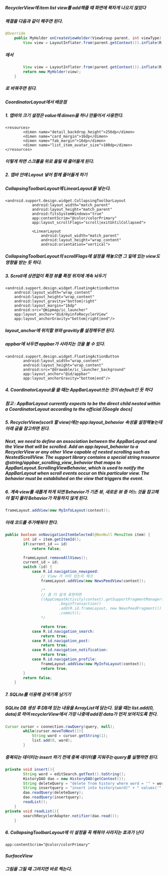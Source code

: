 ##### RecyclerView에 item list view를 add해줄 때 화면에 꽉차게 나오지 않았다
##### 해결을 다음과 같이 해주면 된다.
```java
@Override
    public MyHolder onCreateViewHolder(ViewGroup parent, int viewType) {
        View view = LayoutInflater.from(parent.getContext()).inflate(R.layout.frag_myinfo, null);
```
##### 에서
```java
        View view = LayoutInflater.from(parent.getContext()).inflate(R.layout.frag_myinfo, parent, false);
        return new MyHolder(view);
    }
```
##### 로 바꿔주면 된다.

##### CoordinatorLayout에서 배운점

##### 1. 앱바의 크기 설정은 value에 dimen을 하나 만들어서 사용한다.
```
<resources>
        <dimen name="detail_backdrop_height">256dp</dimen>
        <dimen name="card_margin">16dp</dimen>
        <dimen name="fab_margin">16dp</dimen>
        <dimen name="list_item_avatar_size">100dp</dimen>
</resources>
```
##### 이렇게 하면 스크롤을 위로 올릴 때 줄어들게 된다.

##### 2. 앱바 안에 Layout 넣어 함께 줄어들게 하기
##### CollapsingToolbarLayout에 LinearLayout을 넣는다.
```
<android.support.design.widget.CollapsingToolbarLayout
            android:layout_width="match_parent"
            android:layout_height="match_parent"
            android:fitsSystemWindows="true"
            app:contentScrim="@color/colorPrimary"
            app:layout_scrollFlags="scroll|exitUntilCollapsed">

            <LinearLayout
                android:layout_width="match_parent"
                android:layout_height="wrap_content"
                android:orientation="vertical">
```

##### CollapsingToolbarLayout의 scrollFlags에 설정을 해놓으면 그 밑에 있는 view도 영향을 받는 듯 하다.

##### 3. Scroll에 상관없이 특정 뷰를 특정 위치에 계속 놔두기
```
<android.support.design.widget.FloatingActionButton
    android:layout_width="wrap_content"
    android:layout_height="wrap_content"
    android:layout_gravity="bottom|right"
    android:layout_margin="16dp"
    android:src="@mipmap/ic_launcher"
    app:layout_anchor="@id/myinfoRecyclerView"
    app:layout_anchorGravity="bottom|right|end"/>
```
##### layout_anchor에 위치할 뷰와 gravitiy를 설정해두면 된다.
##### appbar에 놔두면 appbar가 사라지는 것을 볼 수 있다.
```
<android.support.design.widget.FloatingActionButton
        android:layout_width="wrap_content"
        android:layout_height="wrap_content"
        android:src="@drawable/ic_launcher_background"
        app:layout_anchor="@id/appbar"
        app:layout_anchorGravity="bottom|end"/>
```

##### 4. CoordinatorLayout을 쓸 때는 AppBarLayout쓰는 것이 default인 듯 하다
##### 참고 : AppBarLayout currently expects to be the direct child nested within a CoordinatorLayout according to the official [Google docs]

##### 5. RecyclerView(scorll 할 view)에는 app:layout_behavior 속성을 설정해놓는데 아래 글을 참고하면 된다.
##### Next, we need to define an association between the AppBarLayout and the View that will be scrolled. Add an app:layout_behavior to a RecyclerView or any other View capable of nested scrolling such as NestedScrollView. The support library contains a special string resource @string/appbar_scrolling_view_behavior that maps to AppBarLayout.ScrollingViewBehavior, which is used to notify the AppBarLayout when scroll events occur on this particular view. The behavior must be established on the view that triggers the event.

##### 6. 계속 view를 새롭게 하게 되면 Behavior가 기존 뷰, 새로운 뷰 중 어느 것을 참고해야 할지 몰라 Behavior가 작동하지 않게 된다.
```java
frameLayout.addView(new MyInfoLayout(context));
```

##### 아래 코드를 추가해줘야 한다.
```java
public boolean onNavigationItemSelected(@NonNull MenuItem item) {
        int id = item.getItemId();
        if(current_id == id)
            return false;

        frameLayout.removeAllViews();
        current_id = id;
        switch (id) {
            case R.id.navigation_newspeed:
                // View 가 이미 있는지 체크
                frameLayout.addView(new NewsPeedView(context));

                /*
                // 좀 더 쉽게 표현하면
                ((AppCompatActivity)context).getSupportFragmentManager()
                        .beginTransaction()
                        .add(R.id.frameLayout, new NewsPeedFragment())
                        .commit();
                */

                return true;
            case R.id.navigation_search:
                return true;
            case R.id.navigation_post:
                return true;
            case R.id.navigation_notification:
                return true;
            case R.id.navigation_profile:
                frameLayout.addView(new MyInfoLayout(context));
                return true;
        }
        return false;
    }
```

##### 7. SQLite를 이용해 검색기록 남기기

##### SQLite DB 생성 후 DB에 있는 내용을 ArrayList에 담는다. 담을 때는 list.add(0, data)로 하여 recyclerView에서 가장 나중에 add된 data가 먼저 보여지도록 한다.
```java
Cursor cursor = connection.rawQuery(query, null);
        while(cursor.moveToNext()){
            String word = cursor.getString(1);
            list.add(0, word);
        }
```
##### 중복되는 데이터는 insert 하기 전에 중복 데이터를 지워주는 query를 실행하면 된다.
```java
private void insert(){
        String word = editSearch.getText().toString();
        HistoryDAO dao = new HistoryDAO(getContext());
        String deleteQuery = "delete from history where word = '" + word + "'";
        String insertquery = "insert into history(word)" + " values('" + word + "')";
        dao.readQuery(deleteQuery);
        dao.readQuery(insertquery);
        readList();
    }
private void readList(){
        searchRecyclerAdapter.notifier(dao.read());
    }
```

##### 6. CollapsingToolbarLayout에 이 설정을 꼭 해줘야 사라지는 효과가 난다
```
app:contentScrim="@color/colorPrimary"
```


##### SurfaceView
##### 그림을 그릴 때 그려지면 바로 찍는다.
